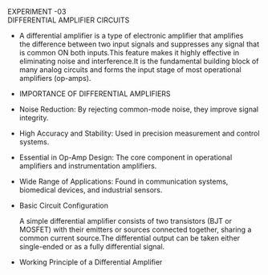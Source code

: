 EXPERIMENT -03   
DIFFERENTIAL AMPLIFIER CIRCUITS

- A differential amplifier is a type of electronic amplifier that amplifies  
 the difference between two input signals and suppresses any signal that is 
 common ON both inputs.This feature makes it highly effective in eliminating 
 noise and interference.It is the fundamental building block of many analog 
 circuits and forms the input stage of most operational amplifiers (op-amps).  

- IMPORTANCE OF DIFFERENTIAL AMPLIFIERS 

- Noise Reduction: By rejecting common-mode noise, they improve signal integrity.
- High Accuracy and Stability: Used in precision measurement and control systems.
- Essential in Op-Amp Design: The core component in operational amplifiers and
  instrumentation amplifiers.
- Wide Range of Applications: Found in communication systems, biomedical devices, 
  and industrial sensors.

- Basic Circuit Configuration  

  A simple differential amplifier consists of two transistors (BJT or MOSFET) with 
  their emitters or sources connected together, sharing a common current source.The 
  differential output can be taken either single-ended or as a fully differential signal.

- Working Principle of a Differential Amplifier

   






